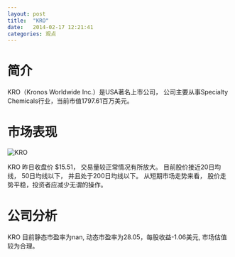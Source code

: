 ```yaml
---
layout: post
title:  "KRO"
date:   2014-02-17 12:21:41
categories: 观点
---
```


# 简介
KRO（Kronos Worldwide Inc.）是USA著名上市公司，
公司主要从事Specialty Chemicals行业，当前市值1797.61百万美元。

# 市场表现

![KRO](http://finviz.com/chart.ashx?t=KRO&ty=c&ta=1&p=d&s=l)

KRO 昨日收盘价 $15.51，
交易量较正常情况有所放大。
目前股价接近20日均线，
50日均线以下，
并且处于200日均线以下。
从短期市场走势来看，
股价走势平稳，投资者应减少无谓的操作。

# 公司分析
KRO 目前静态市盈率为nan, 动态市盈率为28.05，每股收益-1.06美元,
市场估值较为合理。
